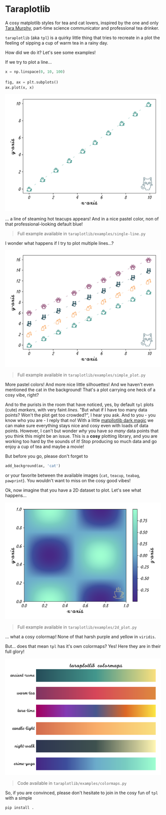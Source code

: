 # Taraplotlib

A cosy matplotlib styles for tea and cat lovers, inspired by the one and only [Tara Murphy](https://murphytarra.wixsite.com/tara-murphy-website), part-time science communicator and professional tea drinker.

`taraplotlib` (aka `tpl`) is a quirky little thing that tries to recreate in a plot the feeling of sipping a cup of warm tea in a rainy day.

How did we do it? Let's see some examples!

If we try to plot a line...

``` python
x = np.linspace(0, 10, 100)

fig, ax = plt.subplots()
ax.plot(x, x)
```

![single-line](https://github.com/LorenzoPeri17/TaraPlotLib/blob/main/taraplotlib/examples/single_line.png?raw=true)

... a line of steaming hot teacups appears! And in a nice pastel color, non of that professional-looking default blue!

> Full example available in `taraplotlib/examples/single-line.py`

I wonder what happens if I try to plot multiple lines...?

![simple-plot](https://github.com/LorenzoPeri17/TaraPlotLib/blob/main/taraplotlib/examples/simple_plot.png?raw=true)
> Full example available in `taraplotlib/examples/simple_plot.py`

More pastel colors! And more nice little silhouettes!  And we haven't even mentioned the cat in the background! That's a plot carrying one heck of a cosy vibe, right?

And to the purists in the room that have noticed, yes, by default `tpl` plots (cute) _markers_, with very faint _lines_. "But what if I have too many data points? Won't the plot get too crowded?", I hear you ask. And to you - you know who you are - I reply that no! With a little [matpllotlib dark magic](https://matplotlib.org/stable/gallery/lines_bars_and_markers/markevery_demo.html) we can make sure everything stays nice and cosy even with loads of data points. However, I can't but wonder _why_ you have _so many_ data points that you think this might be an issue. This is a __cosy__ plotting library, and you are working too hard by the sounds of it! Stop producing so much data and go enjoy a cup of tea and maybe a movie!

But before you go, please don't forget to

```python
add_background(ax, 'cat')
```

or your favorite between the available images (`cat`, `teacup`, `teabag`, `pawprint`). You wouldn't want to miss on the cosy good vibes!

Ok, now imagine that you have a 2D dataset to plot. Let's see what happens...

![2d_plot](https://github.com/LorenzoPeri17/TaraPlotLib/blob/main/taraplotlib/examples/2d_plot.png?raw=true)
> Full example available in `taraplotlib/examples/2d_plot.py`

... what a cosy colormap! None of that harsh purple and yellow in `viridis`.

But... does that mean `tpl` has it's own colormaps? Yes! Here they are in their full glory!

![colormaps](https://github.com/LorenzoPeri17/TaraPlotLib/blob/main/taraplotlib/examples/colormaps.png?raw=true)
> Code available in `taraplotlib/examples/colormaps.py`

So, if you are convinced, please don't hesitate to join in the cosy fun of `tpl` with a simple

``` bash
pip install .
```
